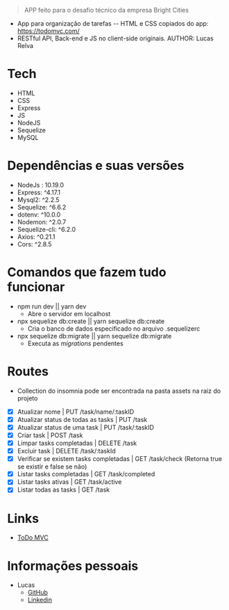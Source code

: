 
 > APP feito para o desafio técnico da empresa Bright Cities
- App para organização de tarefas -- HTML e CSS copiados do app: https://todomvc.com/ 
- RESTful API, Back-end e JS no client-side originais. AUTHOR: Lucas Relva
 

# Tech
  - HTML
  - CSS
  - Express
  - JS
  - NodeJS
  - Sequelize
  - MySQL

# Dependências e suas versões

  - NodeJs : 10.19.0
  - Express: ^4.17.1
  - Mysql2: ^2.2.5
  - Sequelize: ^6.6.2
  - dotenv: ^10.0.0
  - Nodemon: ^2.0.7
  - Sequelize-cli: ^6.2.0
  - Axios: ^0.21.1
  - Cors: ^2.8.5

# Comandos que fazem tudo funcionar

  - npm run dev || yarn dev                                   
    - Abre o servidor em localhost
  - npx sequelize db:create || yarn sequelize db:create       
    - Cria o banco de dados especificado no arquivo .sequelizerc
  - npx sequelize db:migrate || yarn sequelize db:migrate     
    - Executa as *migrations* pendentes

# Routes 
   - Collection do insomnia pode ser encontrada na pasta assets na raiz do projeto
   
- [x] Atualizar nome | PUT /task/name/:taskID
- [x] Atualizar status de todas as tasks | PUT /task 
- [x] Atualizar status de uma task | PUT /task/:taskID
- [x] Criar task | POST /task
- [x] Limpar tasks completadas | DELETE /task
- [x] Excluir task | DELETE /task/:taskId
- [x] Verificar se existem tasks completadas | GET /task/check (Retorna true se existir e false se não)
- [x] Listar tasks completadas  | GET /task/completed
- [x] Listar tasks ativas  | GET /task/active
- [x] Listar todas as tasks | GET /task

# Links
  - [ToDo MVC](https://todomvc.com/examples/vanillajs/#/1)

# Informações pessoais
 - Lucas
    - [GitHub](https://github.com/LucasRelva) 
    - [Linkedin](https://www.linkedin.com/in/lucasrelva/)
  